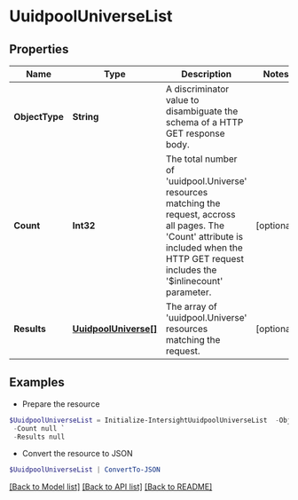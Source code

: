 # UuidpoolUniverseList
## Properties

Name | Type | Description | Notes
------------ | ------------- | ------------- | -------------
**ObjectType** | **String** | A discriminator value to disambiguate the schema of a HTTP GET response body. | 
**Count** | **Int32** | The total number of &#39;uuidpool.Universe&#39; resources matching the request, accross all pages. The &#39;Count&#39; attribute is included when the HTTP GET request includes the &#39;$inlinecount&#39; parameter. | [optional] 
**Results** | [**UuidpoolUniverse[]**](UuidpoolUniverse.md) | The array of &#39;uuidpool.Universe&#39; resources matching the request. | [optional] 

## Examples

- Prepare the resource
```powershell
$UuidpoolUniverseList = Initialize-IntersightUuidpoolUniverseList  -ObjectType null `
 -Count null `
 -Results null
```

- Convert the resource to JSON
```powershell
$UuidpoolUniverseList | ConvertTo-JSON
```

[[Back to Model list]](../README.md#documentation-for-models) [[Back to API list]](../README.md#documentation-for-api-endpoints) [[Back to README]](../README.md)

